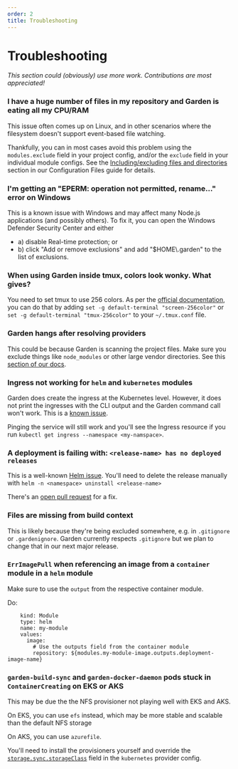 ```yaml
---
order: 2
title: Troubleshooting
---
```


# Troubleshooting

_This section could (obviously) use more work. Contributions are most appreciated!_

### I have a huge number of files in my repository and Garden is eating all my CPU/RAM

This issue often comes up on Linux, and in other scenarios where the filesystem doesn't support event-based file watching.

Thankfully, you can in most cases avoid this problem using the `modules.exclude` field in your project config, and/or the `exclude` field in your individual module configs. See the [Including/excluding files and directories](../guides/configuration-files.md#includingexcluding-files-and-directories) section in our Configuration Files guide for details.

### I'm getting an "EPERM: operation not permitted, rename..." error on Windows

This is a known issue with Windows and may affect many Node.js applications (and possibly others).
To fix it, you can open the Windows Defender Security Center and either

- a) disable Real-time protection; or
- b) click "Add or remove exclusions" and add "$HOME\\.garden" to the list of exclusions.

### When using Garden inside tmux, colors look wonky. What gives?

You need to set tmux to use 256 colors. As per the [official documentation](https://github.com/tmux/tmux/wiki/FAQ#how-do-i-use-a-256-colour-terminal), you can do that by adding `set -g default-terminal "screen-256color"`
or `set -g default-terminal "tmux-256color"` to your `~/.tmux.conf` file.

### Garden hangs after resolving providers

This could be because Garden is scanning the project files. Make sure you exclude things like `node_modules` or other large vendor directories. See this [section of our docs](https://docs.garden.io/guides/configuration-files#including-excluding-files-and-directories).

### Ingress not working for `helm` and `kubernetes` modules

Garden does create the ingress at the Kubernetes level. However, it does not print the ingresses with the CLI output and the Garden command call won't work. This is a [known issue](https://github.com/garden-io/garden/issues/718).

Pinging the service will still work and you'll see the Ingress resource if you run `kubectl get ingress --namespace <my-namspace>`.

### A deployment is failing with: `<release-name> has no deployed releases`

This is a well-known [Helm issue](https://github.com/helm/helm/issues/3208). You'll need to delete the release manually with `helm -n <namespace> uninstall <release-name>`

There's an [open pull request](https://github.com/helm/helm/pull/7653) for a fix.

### Files are missing from build context

This is likely because they're being excluded somewhere, e.g. in `.gitignore` or `.gardenignore`. Garden currently respects `.gitignore` but we plan to change that in our next major release.

### `ErrImagePull` when referencing an image from a `container` module in a `helm` module

Make sure to use the `output` from the respective container module.

Do:

```console
    kind: Module
    type: helm
    name: my-module
    values:
      image:
        # Use the outputs field from the container module
        repository: ${modules.my-module-image.outputs.deployment-image-name}
```

### `garden-build-sync` and `garden-docker-daemon` pods stuck in `ContainerCreating` on EKS or AKS

This may be due the the NFS provisioner not playing well with EKS and AKS.

On EKS, you can use `efs` instead, which may be more stable and scalable than the default NFS storage

On AKS, you can use `azurefile`.

You'll need to install the provisioners yourself and override the [`storage.sync.storageClass`](https://docs.garden.io/reference/providers/kubernetes#providers-storage-sync) field in the `kubernetes` provider config.
